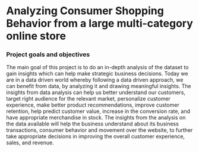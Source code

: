 # Analyzing Consumer Shopping Behavior from a large multi-category online store

### Project goals and objectives

The main goal of this project is to do an in-depth analysis of the dataset to gain insights which can help make strategic business decisions. Today we are in a data driven world whereby following a data driven approach, we can benefit from data, by analyzing it and drawing meaningful insights. The insights from data analysis can help us better understand our customers, target right audience for the relevant market, personalize customer experience, make better product recommendations, improve customer retention, help predict customer value, increase in the conversion rate, and have appropriate merchandise in stock. The insights from the analysis on the data available will help the business understand about its business transactions, consumer behavior and movement over the website, to further take appropriate decisions in improving the overall customer experience, sales, and revenue.

